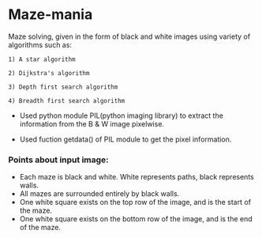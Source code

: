 # Maze-mania

Maze solving, given in the form of black and white images using variety of algorithms such as:
                                        
    1) A star algorithm
    
    2) Dijkstra's algorithm
    
    3) Depth first search algorithm
    
    4) Breadth first search algorithm
        
* Used python module PIL(python imaging library) to extract the information from the B & W image pixelwise.

* Used fuction getdata() of PIL module to get the pixel information.

### Points about input image: 

- Each maze is black and white. White represents paths, black represents walls.
- All mazes are surrounded entirely by black walls.
- One white square exists on the top row of the image, and is the start of the maze.
- One white square exists on the bottom row of the image, and is the end of the maze.


                                
                                
                                
                                
                                   

